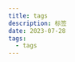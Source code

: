 ```yaml
---
title: tags
description: 标签
date: 2023-07-28
tags:
  - tags
---
```

<script setup>
import tags from './components/tags.vue'
</script>
<tags/>